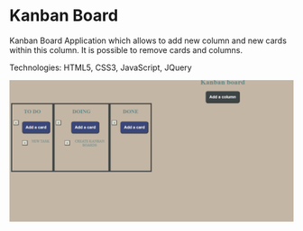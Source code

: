 # Kanban Board

Kanban Board Application which allows to add new column and new cards within this column. It is possible to remove cards and columns.

Technologies: HTML5, CSS3, JavaScript, JQuery

![](kanban.gif)
